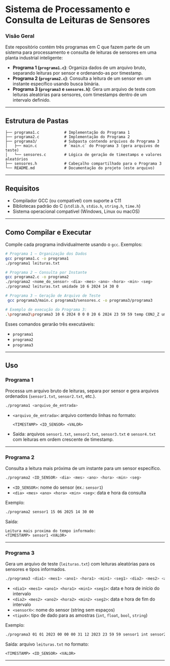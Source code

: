 # Sistema de Processamento e Consulta de Leituras de Sensores

### Visão Geral

Este repositório contém três programas em C que fazem parte de um sistema para processamento e consulta de leituras de sensores em uma planta industrial inteligente:

* **Programa 1 (`programa1.c`)**: Organiza dados de um arquivo bruto, separando leituras por sensor e ordenando-as por timestamp.
* **Programa 2 (`programa2.c`)**: Consulta a leitura de um sensor em um instante específico usando busca binária.
* **Programa 3 (`programa3` e `sensores.h`)**: Gera um arquivo de teste com leituras aleatórias para sensores, com timestamps dentro de um intervalo definido.

---

## Estrutura de Pastas

```plaintext
├── programa1.c           # Implementação do Programa 1
├── programa2.c           # Implementação do Programa 2
├── programa3/            # Subpasta contendo arquivos do Programa 3
│   ├── main.c            # `main.c` do Programa 3 (gera arquivos de teste)
│   └── sensores.c        # Lógica de geração de timestamps e valores aleatórios
├── sensores.h            # Cabeçalho compartilhado para o Programa 3
└── README.md             # Documentação do projeto (este arquivo)
```

---

## Requisitos

* Compilador GCC (ou compatível) com suporte a C11
* Bibliotecas padrão do C (`stdlib.h`, `stdio.h`, `string.h`, `time.h`)
* Sistema operacional compatível (Windows, Linux ou macOS)

---

## Como Compilar e Executar

Compile cada programa individualmente usando o `gcc`. Exemplos:

```bash
# Programa 1 – Organização dos Dados
gcc programa1.c -o programa1
./programa1 leituras.txt

# Programa 2 – Consulta por Instante
gcc programa2.c -o programa2
./programa2 <nome_do_sensor> <dia> <mes> <ano> <hora> <min> <seg>
./programa2 leituras.txt umidade 10 6 2024 14 30 0

# Programa 3 – Geração de Arquivo de Teste
 gcc programa3/main.c programa3/sensores.c -o programa3/programa3

# Exemplo de execução do Programa 3:
.\programa3\programa3 10 6 2024 0 0 0 20 6 2024 23 59 59 temp CONJ_Z umidade CONJ_Q status TEXTO alarme BINARIO
```

Esses comandos gerarão três executáveis:

* `programa1`
* `programa2`
* `programa3`

---

## Uso

### Programa 1

Processa um arquivo bruto de leituras, separa por sensor e gera arquivos ordenados (`sensor1.txt`, `sensor2.txt`, etc.).

```bash
./programa1 <arquivo_de_entrada>
```

* `<arquivo_de_entrada>`: arquivo contendo linhas no formato:

  ```
  <TIMESTAMP> <ID_SENSOR> <VALOR>
  ```

* Saída: arquivos `sensor1.txt`, `sensor2.txt`, `sensor3.txt` e `sensor4.txt` com leituras em ordem crescente de timestamp.

---

### Programa 2

Consulta a leitura mais próxima de um instante para um sensor específico.

```bash
./programa2 <ID_SENSOR> <dia> <mes> <ano> <hora> <min> <seg>
```

* `<ID_SENSOR>`: nome do sensor (ex.: `sensor1`)
* `<dia> <mes> <ano> <hora> <min> <seg>`: data e hora da consulta

Exemplo:

```bash
./programa2 sensor1 15 06 2025 14 30 00
```

Saída:

```
Leitura mais proxima do tempo informado:
<TIMESTAMP> sensor1 <VALOR>
```

---

### Programa 3

Gera um arquivo de teste (`leituras.txt`) com leituras aleatórias para os sensores e tipos informados.

```bash
./programa3 <dia1> <mes1> <ano1> <hora1> <min1> <seg1> <dia2> <mes2> <ano2> <hora2> <min2> <seg2> <sensor1> <tipo1> [<sensor2> <tipo2> ...]
```

* `<dia1> <mes1> <ano1> <hora1> <min1> <seg1>`: data e hora de início do intervalo
* `<dia2> <mes2> <ano2> <hora2> <min2> <seg2>`: data e hora de fim do intervalo
* `<sensorX>`: nome do sensor (string sem espaços)
* `<tipoX>`: tipo de dado para as amostras (`int`, `float`, `bool`, `string`)

Exemplo:

```bash
./programa3 01 01 2023 00 00 00 31 12 2023 23 59 59 sensor1 int sensor2 bool sensor3 float
```

Saída: arquivo `leituras.txt` no formato:

```
<TIMESTAMP> <ID_SENSOR> <VALOR>
```

---


